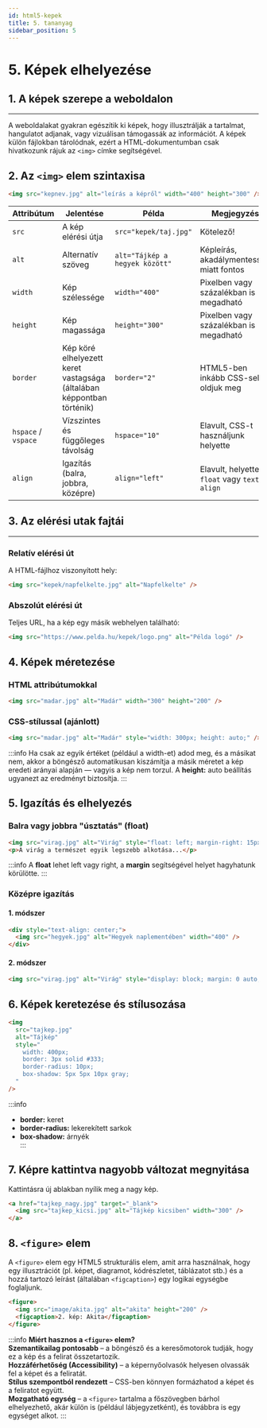 ```yaml
---
id: html5-kepek
title: 5. tananyag
sidebar_position: 5
---
```


# 5. Képek elhelyezése

## 1. A képek szerepe a weboldalon

---

A weboldalakat gyakran egészítik ki képek, hogy illusztrálják a tartalmat, hangulatot adjanak, vagy vizuálisan támogassák az információt.
A képek külön fájlokban tárolódnak, ezért a HTML-dokumentumban csak hivatkozunk rájuk az `<img>` címke segítségével.

## 2. Az `<img>` elem szintaxisa

```html
<img src="kepnev.jpg" alt="leírás a képről" width="400" height="300" />
```

| **Attribútum**      | **Jelentése**                                                         | **Példa**                      | **Megjegyzés**                              |
| ------------------- | --------------------------------------------------------------------- | ------------------------------ | ------------------------------------------- |
| `src`               | A kép elérési útja                                                    | `src="kepek/taj.jpg"`          | Kötelező!                                   |
| `alt`               | Alternatív szöveg                                                     | `alt="Tájkép a hegyek között"` | Képleírás, akadálymentesség miatt fontos    |
| `width`             | Kép szélessége                                                        | `width="400"`                  | Pixelben vagy százalékban is megadható      |
| `height`            | Kép magassága                                                         | `height="300"`                 | Pixelben vagy százalékban is megadható      |
| `border`            | Kép köré elhelyezett keret vastagsága (általában képpontban történik) | `border="2"`                   | HTML5-ben inkább CSS-sel oldjuk meg         |
| `hspace` / `vspace` | Vízszintes és függőleges távolság                                     | `hspace="10"`                  | Elavult, CSS-t használjunk helyette         |
| `align`             | Igazítás (balra, jobbra, középre)                                     | `align="left"`                 | Elavult, helyette `float` vagy `text-align` |

## 3. Az elérési utak fajtái

---

### Relatív elérési út

A HTML-fájlhoz viszonyított hely:

```html
<img src="kepek/napfelkelte.jpg" alt="Napfelkelte" />
```

### Abszolút elérési út

Teljes URL, ha a kép egy másik webhelyen található:

```html
<img src="https://www.pelda.hu/kepek/logo.png" alt="Példa logó" />
```

## 4. Képek méretezése

### HTML attribútumokkal

```html
<img src="madar.jpg" alt="Madár" width="300" height="200" />
```

### CSS-stílussal (ajánlott)

```html
<img src="madar.jpg" alt="Madár" style="width: 300px; height: auto;" />
```

:::info
Ha csak az egyik értéket (például a width-et) adod meg, és a másikat nem, akkor a böngésző automatikusan kiszámítja a másik méretet a kép eredeti arányai alapján — vagyis a kép nem torzul. A **height:** auto beállítás ugyanezt az eredményt biztosítja.
:::

## 5. Igazítás és elhelyezés

### Balra vagy jobbra "úsztatás" (float)

```html
<img src="virag.jpg" alt="Virág" style="float: left; margin-right: 15px;" />
<p>A virág a természet egyik legszebb alkotása...</p>
```

:::info
A **float** lehet left vagy right, a **margin** segítségével helyet hagyhatunk körülötte.
:::

### Középre igazítás

#### 1. módszer

```html
<div style="text-align: center;">
  <img src="hegyek.jpg" alt="Hegyek naplementében" width="400" />
</div>
```

#### 2. módszer

```html
<img src="virag.jpg" alt="Virág" style="display: block; margin: 0 auto;" />
```

## 6. Képek keretezése és stílusozása

```html
<img
  src="tajkep.jpg"
  alt="Tájkép"
  style="
    width: 400px;
    border: 3px solid #333;
    border-radius: 10px;
    box-shadow: 5px 5px 10px gray;
  "
/>
```

:::info

- **border:** keret
- **border-radius:** lekerekített sarkok
- **box-shadow:** árnyék  
  :::

## 7. Képre kattintva nagyobb változat megnyitása

Kattintásra új ablakban nyílik meg a nagy kép.

```html
<a href="tajkep_nagy.jpg" target="_blank">
  <img src="tajkep_kicsi.jpg" alt="Tájkép kicsiben" width="300" />
</a>
```

## 8. `<figure>` elem

A `<figure>` elem egy HTML5 strukturális elem, amit arra használnak, hogy egy illusztrációt (pl. képet, diagramot, kódrészletet, táblázatot stb.) és a hozzá tartozó leírást (általában `<figcaption>`) egy logikai egységbe foglaljunk.

```html
<figure>
  <img src="image/akita.jpg" alt="akita" height="200" />
  <figcaption>2. kép: Akita</figcaption>
</figure>
```

:::info
**Miért hasznos a `<figure>` elem?**  
**Szemantikailag pontosabb** – a böngésző és a keresőmotorok tudják, hogy ez a kép és a felirat összetartozik.  
**Hozzáférhetőség (Accessibility)** – a képernyőolvasók helyesen olvassák fel a képet és a feliratát.  
**Stílus szempontból rendezett** – CSS-ben könnyen formázhatod a képet és a feliratot együtt.  
**Mozgatható egység** – a `<figure>` tartalma a főszövegben bárhol elhelyezhető, akár külön is (például lábjegyzetként), és továbbra is egy egységet alkot.
:::
